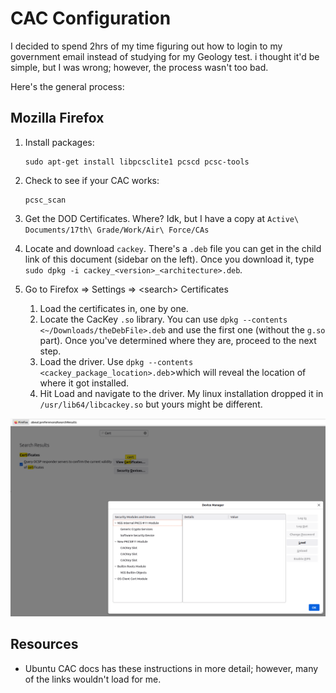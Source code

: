 # CAC Configuration

I decided to spend 2hrs of my time figuring out how to login to my government email instead of studying for my Geology test. i thought it'd be simple, but I was wrong; however, the process wasn't too bad.

Here's the general process:

## Mozilla Firefox

1.  Install packages:

    ```
    sudo apt-get install libpcsclite1 pcscd pcsc-tools
    ```
2.  Check to see if your CAC works:

    ```
    pcsc_scan
    ```
3. Get the DOD Certificates. Where? Idk, but I have a copy at `Active\ Documents/17th\ Grade/Work/Air\ Force/CAs`
4. Locate and download `cackey`. There's a `.deb` file you can get in the child link of this document (sidebar on the left). Once you download it, type `sudo dpkg -i cackey_<version>_<architecture>.deb`_._
5. Go to Firefox => Settings => \<search> Certificates
   1. Load the certificates in, one by one.
   2. Locate the CacKey `.so` library. You can use `dpkg --contents <~/Downloads/theDebFile>.deb` and use the first one (without the `g.so` part). Once you've determined where they are, proceed to the next step.
   3. Load the driver. Use `dpkg --contents <cackey_package_location>.deb`>which will reveal the location of where it got installed.
   4. Hit Load and navigate to the driver. My linux installation dropped it in `/usr/lib64/libcackey.so` but yours might be different.

![Loading Certificates into Firefox](<../../../.gitbook/assets/Screenshot from 2022-02-28 13-41-52.png>)

## Resources

* Ubuntu CAC docs has these instructions in more detail; however, many of the links wouldn't load for me.
